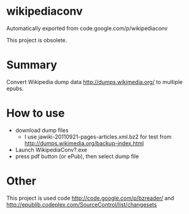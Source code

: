 # wikipediaconv
Automatically exported from code.google.com/p/wikipediaconv

This project is obsolete.

# Summary
Convert Wikipedia dump data http://dumps.wikimedia.org/ to multiple epubs.

# How to use
+ download dump files
  * I use jawiki-20110921-pages-articles.xml.bz2 for test from http://dumps.wikimedia.org/backup-index.html
+ Launch WikipediaConv?.exe
+ press pdf button (or ePub), then select dump file

# Other
This project is used code http://code.google.com/p/bzreader/ and http://epublib.codeplex.com/SourceControl/list/changesets
